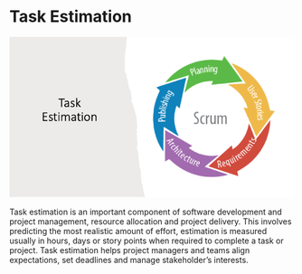 # Task Estimation

![alt text](image-1.png)

Task estimation is an important component of software development and project management, resource allocation and project delivery. This involves predicting the most realistic amount of effort, estimation is measured usually in hours, days or story points when required to complete a task or project. Task estimation helps project managers and teams align expectations, set deadlines and manage stakeholder’s interests. 

